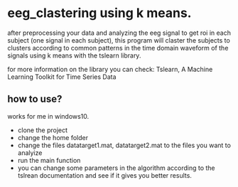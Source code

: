# eeg_clastering using k means.

after preprocessing your data and analyzing the eeg signal to get roi in each subject (one signal in each subject),
this program will claster the subjects to clusters according to common patterns in the time domain waveform of the signals using k means with the tslearn library.

for more information on the library you can check: Tslearn, A Machine Learning Toolkit for Time Series Data

## how to use?

works for me in windows10.

* clone the project
* change the home folder
* change the files datatarget1.mat, datatarget2.mat to the files you want to analyize
* run the main function
* you can change some parameters in the algorithm according to the tslrean documentation and see if it gives you better results. 

